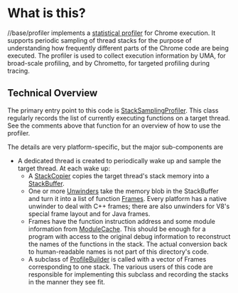 # What is this?

//base/profiler implements a
[statistical profiler](https://en.wikipedia.org/wiki/Profiling_(computer_programming)#Statistical_profilers)
for Chrome execution. It supports periodic sampling of thread stacks for the
purpose of understanding how frequently different parts of the Chrome code are
being executed. The profiler is used to collect execution information by UMA,
for broad-scale profiling, and by Chrometto, for targeted profiling during
tracing.


## Technical Overview

The primary entry point to this code is
[StackSamplingProfiler](stack_sampling_profiler.h). This class regularly
records the list of currently executing functions on a target thread. See
the comments above that function for an overview of how to use the profiler.

The details are very platform-specific, but the major sub-components are

* A dedicated thread is created to periodically wake up and sample the target
  thread. At each wake up:
  * A [StackCopier](stack_copier.h) copies the target thread's stack
    memory into a [StackBuffer](stack_buffer.h).
  * One or more [Unwinders](unwinder.h) take the memory blob in the StackBuffer
    and turn it into a list of function [Frames](frame.h). Every platform has
    a native unwinder to deal with C++ frames; there are also unwinders for
    V8's special frame layout and for Java frames.
  * Frames have the function instruction address and some module information
    from [ModuleCache](module_cache.h). This should be enough for a program
    with access to the original debug information to reconstruct the names of
    the functions in the stack. The actual conversion back to human-readable
    names is not part of this directory's code.
  * A subclass of [ProfileBuilder](profile_builder.h) is called with a vector
    of Frames corresponding to one stack. The various users of this code are
    responsible for implementing this subclass and recording the stacks in the
    manner they see fit.
